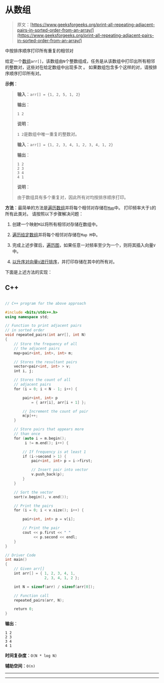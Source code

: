 # 从数组

> 原文：[https://www.geeksforgeeks.org/print-all-repeating-adjacent-pairs-in-sorted-order-from-an-array/](https://www.geeksforgeeks.org/print-all-repeating-adjacent-pairs-in-sorted-order-from-an-array/)

中按排序顺序打印所有重复的相邻对

给定一个[数组](https://www.geeksforgeeks.org/array-data-structure/)`arr[]`，该数组由`N`个整数组成，任务是从该数组中打印出所有相邻的整数对，这些对在给定数组中出现多次 。 如果数组包含多个这样的对，请按排序顺序打印所有对。

**示例**：

> **输入**：`arr[] = {1, 2, 5, 1, 2}`
>
> **输出**：
>
> ```
> 1 2
> ```
> 
> **说明**：
>
> `1 2`是数组中唯一重复的整数对。
> 
> **输入**：`arr[] = {1, 2, 3, 4, 1, 2, 3, 4, 1, 2}`
>
> **输出**：
>
> ```
> 1 2
> 2 3
> 3 4
> 4 1
> ```
> 
> **说明**：
>
> 由于数组具有多个重复对，因此所有对均按排序顺序打印。

**方法**：最简单的方法是[遍历数组](https://www.geeksforgeeks.org/c-program-to-traverse-an-array/)并将每个相邻对存储在[`Map`](http://www.geeksforgeeks.org/map-associative-containers-the-c-standard-template-library-stl/)中。 打印频率大于`1`的所有此类对。 请按照以下步骤解决问题：

1.  创建一个映射`M`以将所有相邻对存储在数组中。

2.  [遍历给定数组](https://www.geeksforgeeks.org/c-program-to-traverse-an-array/)并将每个相邻对存储在`Map M`中。

3.  完成上述步骤后，[遍历图](https://www.geeksforgeeks.org/traversing-a-map-or-unordered_map-in-cpp-stl/)，如果任意一对频率至少为一个，则将其插入向量`V`中。

4.  [以升序对向量`V`进行排序](https://www.geeksforgeeks.org/sorting-a-vector-in-c/)，并打印存储在其中的所有对。

下面是上述方法的实现：

## C++

```cpp

// C++ program for the above approach 

#include <bits/stdc++.h> 
using namespace std; 

// Function to print adjacent pairs 
// in sorted order 
void repeated_pairs(int arr[], int N) 
{ 
    // Store the frequency of all 
    // the adjacent pairs 
    map<pair<int, int>, int> m; 

    // Stores the resultant pairs 
    vector<pair<int, int> > v; 
    int i, j; 

    // Stores the count of all 
    // adjacent pairs 
    for (i = 0; i < N - 1; i++) { 

        pair<int, int> p 
            = { arr[i], arr[i + 1] }; 

        // Increment the count of pair 
        m[p]++; 
    } 

    // Store pairs that appears more 
    // than once 
    for (auto i = m.begin(); 
         i != m.end(); i++) { 

        // If frequency is at least 1 
        if (i->second > 1) { 
            pair<int, int> p = i->first; 

            // Insert pair into vector 
            v.push_back(p); 
        } 
    } 

    // Sort the vector 
    sort(v.begin(), v.end()); 

    // Print the pairs 
    for (i = 0; i < v.size(); i++) { 

        pair<int, int> p = v[i]; 

        // Print the pair 
        cout << p.first << " "
             << p.second << endl; 
    } 
} 

// Driver Code 
int main() 
{ 
    // Given arr[] 
    int arr[] = { 1, 2, 3, 4, 1, 
                  2, 3, 4, 1, 2 }; 

    int N = sizeof(arr) / sizeof(arr[0]); 

    // Function call 
    repeated_pairs(arr, N); 

    return 0; 
} 

```

**输出**：

```
1 2
2 3
3 4
4 1

```

**时间复杂度**：`O(N * log N)`

**辅助空间**：`O(n)`



* * *

* * *



